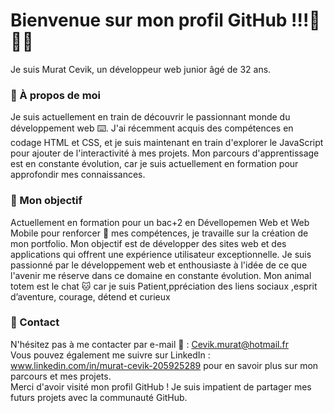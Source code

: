 
# Bienvenue sur mon profil GitHub !!!🖖🖖🖖

 Je suis Murat Cevik, un développeur web junior âgé de 32 ans.

### :large_blue_circle: À propos de moi  <br>
Je suis actuellement en train de découvrir le passionnant monde du développement web ⌨️. J'ai récemment acquis des compétences en codage HTML et CSS, et je suis maintenant en train d'explorer le JavaScript pour ajouter de l'interactivité à mes projets. Mon parcours d'apprentissage est en constante évolution, car je suis actuellement en formation pour approfondir mes connaissances.

### :large_blue_circle: Mon objectif <br>
Actuellement en formation pour un bac+2 en Dévellopemen Web et Web Mobile pour renforcer 💪 mes compétences, je travaille sur la création de mon portfolio. Mon objectif est de développer des sites web et des applications qui offrent une expérience utilisateur exceptionnelle. Je suis passionné par le développement web et enthousiaste à l'idée de ce que l'avenir me réserve dans ce domaine en constante évolution. Mon animal totem est le chat 🐱 car je suis Patient,ppréciation des liens sociaux ,esprit d’aventure, courage, détend et curieux

### :large_blue_circle: Contact<br>
 N'hésitez pas à me contacter par e-mail 📧 : Cevik.murat@hotmail.fr <br>Vous pouvez également me suivre sur LinkedIn : www.linkedin.com/in/murat-cevik-205925289 pour en savoir plus sur mon parcours et mes projets. 
 <br>Merci d'avoir visité mon profil GitHub ! Je suis impatient de partager mes futurs projets avec la communauté GitHub.
